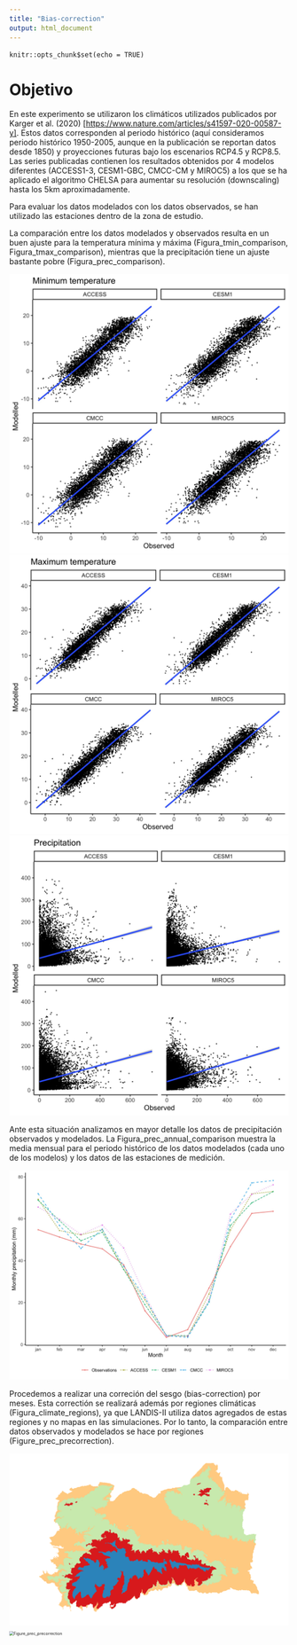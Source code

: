 ```yaml
---
title: "Bias-correction"
output: html_document
---
```


```{r setup, include=FALSE}
knitr::opts_chunk$set(echo = TRUE)
```

# Objetivo

En este experimento se utilizaron los climáticos utilizados publicados por Karger et al. (2020) [https://www.nature.com/articles/s41597-020-00587-y]. Estos datos corresponden al periodo histórico (aquí consideramos periodo histórico 1950-2005, aunque en la publicación se reportan datos desde 1850) y proyecciones futuras bajo los escenarios RCP4.5 y RCP8.5. Las series publicadas contienen los resultados obtenidos por 4 modelos diferentes (ACCESS1-3, CESM1-GBC, CMCC-CM y MIROC5) a los que se ha aplicado el algoritmo CHELSA para aumentar su resolución (downscaling) hasta los 5km aproximadamente. 

Para evaluar los datos modelados con los datos observados, se han utilizado las estaciones dentro de la zona de estudio. 

La comparación entre los datos modelados y observados resulta en un buen ajuste para la temperatura mínima y máxima (Figura_tmin_comparison, Figura_tmax_comparison), mientras que la precipitación tiene un ajuste bastante pobre (Figura_prec_comparison).

<img src="https://github.com/MARIASUAM/harvest_x_climate_LANDIS/blob/master/images/tasmin_comparison.jpeg" alt="Figura_tmin_comparison" style="zoom:50%;" />

<img src="https://github.com/MARIASUAM/harvest_x_climate_LANDIS/blob/master/images/tasmax_comparison.jpeg" alt="Figura_tmax_comparison" style="zoom:50%;" />

<img src="https://github.com/MARIASUAM/harvest_x_climate_LANDIS/blob/master/images/prec_comparison.jpeg" alt="Figura_prec_comparison" style="zoom:50%;" />

Ante esta situación analizamos en mayor detalle los datos de precipitación observados y modelados. La Figura_prec_annual_comparison muestra la media mensual para el periodo histórico de los datos modelados (cada uno de los modelos) y los datos de las estaciones de medición.

<img src="https://github.com/MARIASUAM/harvest_x_climate_LANDIS/blob/master/images/prec_comparison_monthly_pattern.jpeg" alt="Figura_prec_annual_comparison" style="zoom:50%;" />

Procedemos a realizar una correción del sesgo (bias-correction) por meses. Esta correctión se realizará además por regiones climáticas (Figura_climate_regions), ya que LANDIS-II utiliza datos agregados de estas regiones y no mapas en las simulaciones. Por lo tanto, la comparación entre datos observados y modelados se hace por regiones (Figure_prec_precorrection).

<img src="https://github.com/MARIASUAM/harvest_x_climate_LANDIS/blob/master/images/climate_regions_map.png" alt="Figura_climate_regions" style="zoom:50%;" />

<img src="https://github.com/MARIASUAM/harvest_x_climate_LANDIS/blob/master/images/prec_precorrection.jpeg" alt="Figure_prec_precorrection" style="zoom:50%;" />

